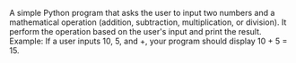 A simple Python program that asks the user to input two numbers and a mathematical operation (addition, subtraction, multiplication, or division).
It perform the operation based on the user's input and print the result.
Example: If a user inputs 10, 5, and +, your program should display 10 + 5 = 15.
